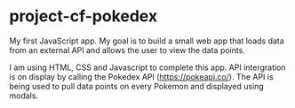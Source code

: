 # project-cf-pokedex
My first JavaScript app. My goal is to build a small web app that loads data from an external API and allows the user to view the data points. 


I am using HTML, CSS and Javascript to complete this app. API intergration is on display by calling the Pokedex API (https://pokeapi.co/). The API is being used to pull data points on every Pokemon and displayed using modals. 
